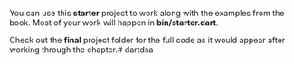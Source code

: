 You can use this **starter** project to work along with the examples from the book. Most of your work will happen in **bin/starter.dart**. 

Check out the **final** project folder for the full code as it would appear after working through the chapter.# dartdsa
